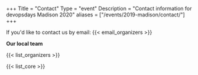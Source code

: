 +++
Title = "Contact"
Type = "event"
Description = "Contact information for devopsdays Madison 2020"
aliases = ["/events/2019-madison/contact/"]
+++

If you'd like to contact us by email: {{< email_organizers >}}

**Our local team**

{{< list_organizers >}}


{{< list_core >}}
